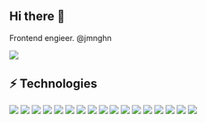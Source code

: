 ## Hi there 👋

Frontend engieer. @jmnghn

<img src="https://img.shields.io/badge/jeongmyeonghyeon@gmail.com-EA4335?style=flat-square&logo=Gmail&logoColor=FFFFFF"/>

## ⚡️ Technologies
<img src="https://img.shields.io/badge/JavaScript-141414?style=flat-square&logo=JavaScript&logoColor=F7DF1E"/> <img src="https://img.shields.io/badge/TypeScript-141414?style=flat-square&logo=TypeScript&logoColor=3178C6"/> <img src="https://img.shields.io/badge/React-141414?style=flat-square&logo=React&logoColor=61DAFB"/> <img src="https://img.shields.io/badge/Redux-141414?style=flat-square&logo=Redux&logoColor=764ABC"/> <img src="https://img.shields.io/badge/HTML5-141414?style=flat-square&logo=HTML5&logoColor=E34F26"/> <img src="https://img.shields.io/badge/CSS3-141414?style=flat-square&logo=CSS3&logoColor=1572B6"/> <img src="https://img.shields.io/badge/Sass-141414?style=flat-square&logo=Sass&logoColor=CC6699"/> <img src="https://img.shields.io/badge/styled components-141414?style=flat-square&logo=styled-components&logoColor=DB7093"/> <img src="https://img.shields.io/badge/Next.js-141414?style=flat-square&logo=Next.js&logoColor=ffffff"/> <img src="https://img.shields.io/badge/MySQL-141414?style=flat-square&logo=MySQL&logoColor=4479A1"/> <img src="https://img.shields.io/badge/Docker-141414?style=flat-square&logo=Docker&logoColor=2496ED"/> <img src="https://img.shields.io/badge/Amazon AWS-141414?style=flat-square&logo=Amazon AWS&logoColor=FFFFFF"/> <img src="https://img.shields.io/badge/Git-141414?style=flat-square&logo=Git&logoColor=F05032"/> <img src="https://img.shields.io/badge/GitHub-141414?style=flat-square&logo=GitHub&logoColor=FFFFFF"/> <img src="https://img.shields.io/badge/GitHub Pages-141414?style=flat-square&logo=GitHub Pages&logoColor=FFFFFF"/> <img src="https://img.shields.io/badge/GitHub Actions-141414?style=flat-square&logo=GitHub Actions&logoColor=FFFFFF"/> <img src="https://img.shields.io/badge/Firebase-141414?style=flat-square&logo=Firebase&logoColor=FFCA28"/>
